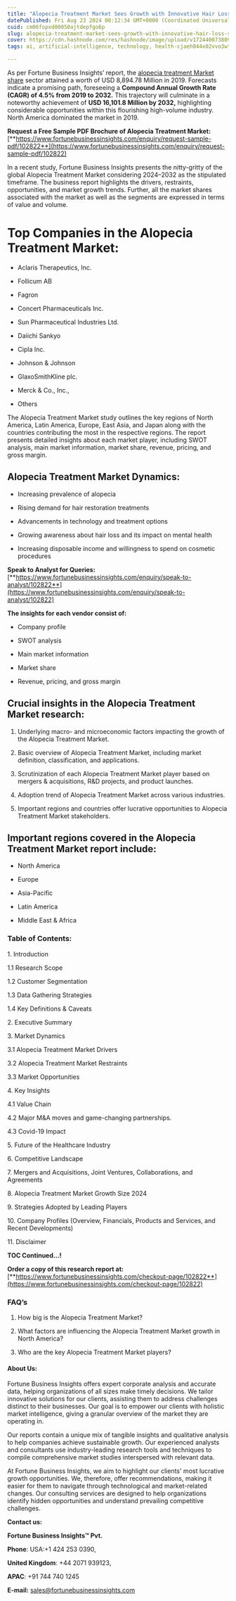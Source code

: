 ```yaml
---
title: "Alopecia Treatment Market Sees Growth with Innovative Hair Loss Solutions"
datePublished: Fri Aug 23 2024 08:12:34 GMT+0000 (Coordinated Universal Time)
cuid: cm06fopxd00050ajtdepfgo6p
slug: alopecia-treatment-market-sees-growth-with-innovative-hair-loss-solutions
cover: https://cdn.hashnode.com/res/hashnode/image/upload/v1724400738091/1cc25786-f242-48ab-9b14-90d1f16b7c89.png
tags: ai, artificial-intelligence, technology, health-cjaeh844x02vvo3wtj5r2s75q, healthcare

---
```


As per Fortune Business Insights’ report, the [alopecia treatment Market share](https://www.fortunebusinessinsights.com/alopecia-treatment-market-102822) sector attained a worth of USD 8,894.78 Million in 2019. Forecasts indicate a promising path, foreseeing a **Compound Annual Growth Rate (CAGR) of 4.5% from 2019 to 2032.** This trajectory will culminate in a noteworthy achievement of **USD 16,101.8 Million by 2032,** highlighting considerable opportunities within this flourishing high-volume industry. North America dominated the market in 2019.

**Request a Free Sample PDF Brochure of Alopecia Treatment Market:** [**https://www.fortunebusinessinsights.com/enquiry/request-sample-pdf/102822**](https://www.fortunebusinessinsights.com/enquiry/request-sample-pdf/102822)

In a recent study, Fortune Business Insights presents the nitty-gritty of the global Alopecia Treatment Market considering 2024–2032 as the stipulated timeframe. The business report highlights the drivers, restraints, opportunities, and market growth trends. Further, all the market shares associated with the market as well as the segments are expressed in terms of value and volume.

# **Top Companies in the Alopecia Treatment Market:**

* Aclaris Therapeutics, Inc.
    
* Follicum AB
    
* Fagron
    
* Concert Pharmaceuticals Inc.
    
* Sun Pharmaceutical Industries Ltd.
    
* Daiichi Sankyo
    
* Cipla Inc.
    
* Johnson & Johnson
    
* GlaxoSmithKline plc.
    
* Merck & Co., Inc.,
    
* Others
    

The Alopecia Treatment Market study outlines the key regions of North America, Latin America, Europe, East Asia, and Japan along with the countries contributing the most in the respective regions. The report presents detailed insights about each market player, including SWOT analysis, main market information, market share, revenue, pricing, and gross margin.

## Alopecia Treatment Market **Dynamics**:

* Increasing prevalence of alopecia
    
* Rising demand for hair restoration treatments
    
* Advancements in technology and treatment options
    
* Growing awareness about hair loss and its impact on mental health
    
* Increasing disposable income and willingness to spend on cosmetic procedures
    

**Speak to Analyst for Queries:** [**https://www.fortunebusinessinsights.com/enquiry/speak-to-analyst/102822**](https://www.fortunebusinessinsights.com/enquiry/speak-to-analyst/102822)

**The insights for each vendor consist of:**

* Company profile
    
* SWOT analysis
    
* Main market information
    
* Market share
    
* Revenue, pricing, and gross margin
    

## **Crucial insights in the Alopecia Treatment Market research:**

1. Underlying macro- and microeconomic factors impacting the growth of the Alopecia Treatment Market.
    
2. Basic overview of Alopecia Treatment Market, including market definition, classification, and applications.
    
3. Scrutinization of each Alopecia Treatment Market player based on mergers & acquisitions, R&D projects, and product launches.
    
4. Adoption trend of Alopecia Treatment Market across various industries.
    
5. Important regions and countries offer lucrative opportunities to Alopecia Treatment Market stakeholders.
    

## **Important regions covered in the Alopecia Treatment Market report include:**

* North America
    
* Europe
    
* Asia-Pacific
    
* Latin America
    
* Middle East & Africa
    

### **Table of Contents:**

1\. Introduction

1.1 Research Scope

1.2 Customer Segmentation

1.3 Data Gathering Strategies

1.4 Key Definitions & Caveats

2\. Executive Summary

3\. Market Dynamics

3.1 Alopecia Treatment Market Drivers

3.2 Alopecia Treatment Market Restraints

3.3 Market Opportunities

4\. Key Insights

4.1 Value Chain

4.2 Major M&A moves and game-changing partnerships.

4.3 Covid-19 Impact

5\. Future of the Healthcare Industry

6\. Competitive Landscape

7\. Mergers and Acquisitions, Joint Ventures, Collaborations, and Agreements

8\. Alopecia Treatment Market Growth Size 2024

9\. Strategies Adopted by Leading Players

10\. Company Profiles (Overview, Financials, Products and Services, and Recent Developments)

11\. Disclaimer

**TOC Continued…!**

**Order a copy of this research report at:** [**https://www.fortunebusinessinsights.com/checkout-page/102822**](https://www.fortunebusinessinsights.com/checkout-page/102822)

### **FAQ’s**

1. How big is the Alopecia Treatment Market?
    
2. What factors are influencing the Alopecia Treatment Market growth in North America?
    
3. Who are the key Alopecia Treatment Market players?
    

#### **About Us:**

Fortune Business Insights offers expert corporate analysis and accurate data, helping organizations of all sizes make timely decisions. We tailor innovative solutions for our clients, assisting them to address challenges distinct to their businesses. Our goal is to empower our clients with holistic market intelligence, giving a granular overview of the market they are operating in.

Our reports contain a unique mix of tangible insights and qualitative analysis to help companies achieve sustainable growth. Our experienced analysts and consultants use industry-leading research tools and techniques to compile comprehensive market studies interspersed with relevant data.

At Fortune Business Insights, we aim to highlight our clients' most lucrative growth opportunities. We, therefore, offer recommendations, making it easier for them to navigate through technological and market-related changes. Our consulting services are designed to help organizations identify hidden opportunities and understand prevailing competitive challenges.

**Contact us:**

**Fortune Business Insights™ Pvt.**

**Phone**: USA:+1 424 253 0390,

**United Kingdom**: +44 2071 939123,

**APAC**: +91 744 740 1245

**E-mail:** [sales@fortunebusinessinsights.com](mailto:sales@fortunebusinessinsights.com)